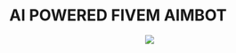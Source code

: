 <p align="center">
  <h1>AI POWERED FIVEM AIMBOT</h1>
</p>
<p align="center">  
<img src="https://i.imgur.com/JZATjzx.png">
</p>

